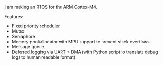 I am making an RTOS for the ARM Cortex-M4.

Features:
- Fixed priority scheduler
- Mutex
- Semaphore
- Memory pool/allocator with MPU support to prevent stack overflows.
- Message queue
- Deferred logging via UART + DMA (with Python script to translate debug logs to human readable format)
